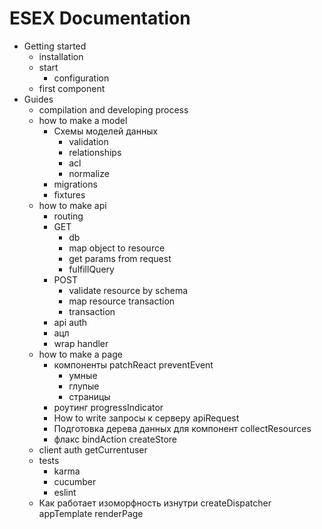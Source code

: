 # ESEX Documentation

* Getting started
  * installation
  * start
    * configuration
  * first component
* Guides
  * compilation and developing process
  * how to make a model
    * Схемы моделей данных
      * validation
      * relationships
      * acl
      * normalize
    * migrations
    * fixtures
  * how to make api
    * routing
    * GET  
      * db
      * map object to resource
      * get params from request
      * fulfillQuery
    * POST
      * validate resource by schema
      * map resource transaction
      * transaction
    * api auth
    * ацл
    * wrap handler
  * how to make a page
    * компоненты patchReact preventEvent
      * умные
      * глупые
      * страницы
    * роутинг progressIndicator
    * How to write запросы к серверу apiRequest
    * Подготовка дерева данных для компонент collectResources
    * флакс bindAction createStore
  * client auth getCurrentuser
  * tests
    * karma
    * cucumber
    * eslint
  * Как работает изоморфность изнутри createDispatcher appTemplate renderPage
